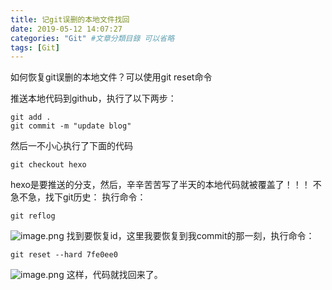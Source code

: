 ```yaml
---
title: 记git误删的本地文件找回
date: 2019-05-12 14:07:27
categories: "Git" #文章分類目錄 可以省略
tags: [Git]
---
```

如何恢复git误删的本地文件？可以使用git reset命令
<!--more-->


推送本地代码到github，执行了以下两步：
```
git add .
git commit -m "update blog"
```
然后一不小心执行了下面的代码
```
git checkout hexo
```
hexo是要推送的分支，然后，辛辛苦苦写了半天的本地代码就被覆盖了！！！
不急不急，找下git历史：
执行命令：
```
git reflog
```
![image.png](https://upload-images.jianshu.io/upload_images/15009210-bf28acf01fd2cb79.png?imageMogr2/auto-orient/strip%7CimageView2/2/w/1240)
找到要恢复id，这里我要恢复到我commit的那一刻，执行命令：
```
git reset --hard 7fe0ee0
```
![image.png](https://upload-images.jianshu.io/upload_images/15009210-0cdfb891b41879f7.png?imageMogr2/auto-orient/strip%7CimageView2/2/w/1240)
这样，代码就找回来了。